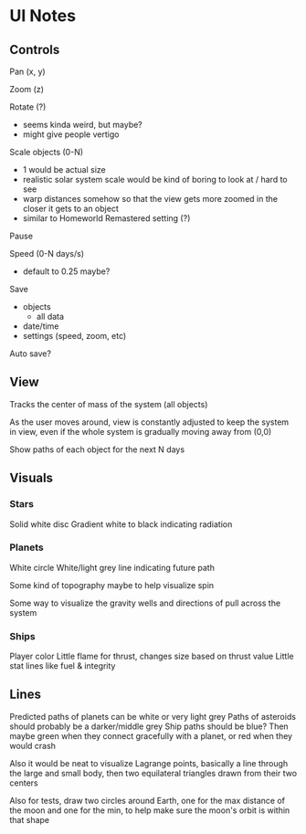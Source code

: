 # UI Notes

## Controls

Pan (x, y)

Zoom (z)

Rotate (?)

- seems kinda weird, but maybe?
- might give people vertigo

Scale objects (0-N)

- 1 would be actual size
- realistic solar system scale would be kind of boring to look at / hard to see
- warp distances somehow so that the view gets more zoomed in the closer it gets to an object
- similar to Homeworld Remastered setting (?)

Pause

Speed (0-N days/s)

- default to 0.25 maybe?

Save

- objects
  - all data
- date/time
- settings (speed, zoom, etc)

Auto save?

## View

Tracks the center of mass of the system (all objects)

As the user moves around, view is constantly adjusted to keep the system in view, even if the whole system is gradually moving away from (0,0)

Show paths of each object for the next N days

## Visuals

### Stars

Solid white disc
Gradient white to black indicating radiation

### Planets

White circle
White/light grey line indicating future path

Some kind of topography maybe to help visualize spin

Some way to visualize the gravity wells and directions of pull across the system

### Ships

Player color
Little flame for thrust, changes size based on thrust value
Little stat lines like fuel & integrity

## Lines

Predicted paths of planets can be white or very light grey
Paths of asteroids should probably be a darker/middle grey
Ship paths should be blue? Then maybe green when they connect gracefully with a planet, or red when they would crash

Also it would be neat to visualize Lagrange points, basically a line through the large and small body, then two equilateral triangles drawn from their two centers

Also for tests, draw two circles around Earth, one for the max distance of the moon and one for the min, to help make sure the moon's orbit is within that shape
